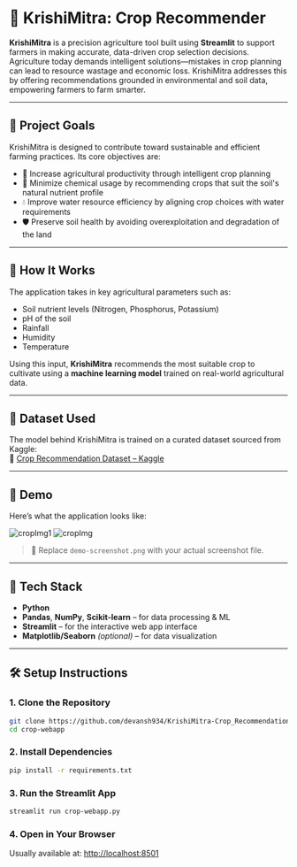 # 🌾 **KrishiMitra: Crop Recommender**

**KrishiMitra** is a precision agriculture tool built using **Streamlit** to support farmers in making accurate, data-driven crop selection decisions. Agriculture today demands intelligent solutions—mistakes in crop planning can lead to resource wastage and economic loss. KrishiMitra addresses this by offering recommendations grounded in environmental and soil data, empowering farmers to farm smarter.

---

## 🎯 Project Goals

KrishiMitra is designed to contribute toward sustainable and efficient farming practices. Its core objectives are:

- 🌱 Increase agricultural productivity through intelligent crop planning  
- 🌾 Minimize chemical usage by recommending crops that suit the soil's natural nutrient profile  
- 💧 Improve water resource efficiency by aligning crop choices with water requirements  
- 🛡️ Preserve soil health by avoiding overexploitation and degradation of the land

---

## 🧠 How It Works

The application takes in key agricultural parameters such as:

- Soil nutrient levels (Nitrogen, Phosphorus, Potassium)  
- pH of the soil  
- Rainfall  
- Humidity  
- Temperature  

Using this input, **KrishiMitra** recommends the most suitable crop to cultivate using a **machine learning model** trained on real-world agricultural data.

---

## 📂 Dataset Used

The model behind KrishiMitra is trained on a curated dataset sourced from Kaggle:  
🔗 [Crop Recommendation Dataset – Kaggle](https://www.kaggle.com/datasets/atharvaingle/crop-recommendation-dataset)

---

## 📸 Demo

Here’s what the application looks like:

![cropImg1](https://github.com/user-attachments/assets/a46099f8-ba9d-49ea-b670-0c4d11eee5d7)
![cropImg](https://github.com/user-attachments/assets/fb9812aa-65f0-4b30-b229-151e63e6fccc)




> 📌 Replace `demo-screenshot.png` with your actual screenshot file.

---

## 🧰 Tech Stack

- **Python**
- **Pandas**, **NumPy**, **Scikit-learn** – for data processing & ML
- **Streamlit** – for the interactive web app interface
- **Matplotlib/Seaborn** *(optional)* – for data visualization

---

## 🛠️ Setup Instructions

### 1. Clone the Repository

```bash
git clone https://github.com/devansh934/KrishiMitra-Crop_Recommendation.git
cd crop-webapp
```

### 2. Install Dependencies

```bash
pip install -r requirements.txt
```

### 3. Run the Streamlit App

```bash
streamlit run crop-webapp.py
```

### 4. Open in Your Browser

Usually available at: [http://localhost:8501](http://localhost:8501)

